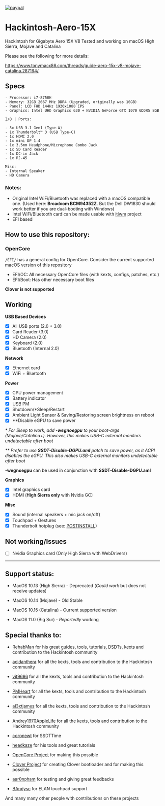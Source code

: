 [![paypal](https://www.paypalobjects.com/en_US/i/btn/btn_donateCC_LG.gif)](https://www.paypal.com/donate?business=4UYU36A9L2PGS&currency_code=BRL)

# Hackintosh-Aero-15X
Hackintosh for Gigabyte Aero 15X V8
Tested and working on macOS High Sierra, Mojave and Catalina

Please see the following for more details:

https://www.tonymacx86.com/threads/guide-aero-15x-v8-mojave-catalina.287164/

## Specs

```
- Processor: i7-8750H
- Memory: 32GB 2667 MHz DDR4 (Upgraded, originally was 16GB)
- Panel: LCD FHD 144Hz 1920x1080 IPS
- Graphics: Intel UHD Graphics 630 + NVIDIA GeForce GTX 1070 GDDR5 8GB

I/O | Ports:

- 3x USB 3.1 Gen1 (Type-A)
- 1x Thunderbolt™ 3 (USB Type-C)
- 1x HDMI 2.0
- 1x mini DP 1.4
- 1x 3.5mm Headphone/Microphone Combo Jack
- 1x SD Card Reader
- 1x DC-in Jack
- 1x RJ-45

Misc:
- Internal Speaker
- HD Camera
```
### Notes:
- Original Intel WiFi/Bluetooth was replaced with a macOS compatible one. (Used here: **Broadcom BCM94352Z**. But the Dell DW1830 should work better if you are dual-booting with Windows)
- Intel WiFi/Bluetooth card can be made usable with [itlwm](https://github.com/OpenIntelWireless/itlwm) project 
- EFI based

## How to use this repository:

### OpenCore

`/EFI/` has a general config for OpenCore. Consider the current supported macOS version of this repository
- EFI/OC: All necessary OpenCore files (with kexts, configs, patches, etc.)
- EFI/Boot: Has other necessary boot files

**Clover is not supported**

## Working

**USB Based Devices**
- [x] All USB ports (2.0 + 3.0)
- [x] Card Reader (3.0)
- [x] HD Camera (2.0)
- [x] Keyboard (2.0)
- [x] Bluetooth (Internal 2.0)

**Network**
- [x] Ethernet card
- [x] WiFi + Bluetooth

**Power**
- [x] CPU power management
- [x] Battery indicator
- [x] USB PM
- [x] Shutdown/*Sleep/Restart
- [x] Ambient Light Sensor & Saving/Restoring screen brightness on reboot
- [x] **Disable eGPU to save power

*\* For Sleep to work, add **-wegnoegpu** to your boot-args (Mojave/Catalina+). However, this makes USB-C external monitors undetectable after boot*

*\*\* Prefer to use **SSDT-Disable-DGPU.aml** patch to save power, as it ACPI disables the eGPU. This also makes USB-C external monitors undetectable after boot*
 
**-wegnoegpu** can be used in conjunction with **SSDT-Disable-DGPU.aml**

**Graphics**
- [x] Intel graphics card
- [x] HDMI (**High Sierra only** with Nvidia GC)

**Misc**
- [x] Sound (internal speakers + mic jack on/off)
- [x] Touchpad + Gestures
- [x] Thunderbolt hotplug (see: [POSTINSTALL](./POSTINSTALL.md))

## Not working/Issues

- [ ] Nvidia Graphics card (Only High Sierra with WebDrivers)

---
## Support status:

- MacOS 10.13 (High Sierra) - Deprecated (*Could work* but does not receive updates)

- MacOS 10.14 (Mojave) - Old Stable

- MacOS 10.15 (Catalina) - Current supported version

- MacOS 11.0 (Big Sur) - *Reportedly* working

## Special thanks to:

* [RehabMan](https://github.com/RehabMan) for his great guides, tools, tutorials, DSDTs, kexts and contribution to the Hackintosh community

* [acidanthera](https://github.com/acidanthera) for all the kexts, tools and contribution to the Hackintosh community

* [vit9696](https://github.com/vit9696) for all the kexts, tools and contribution to the Hackintosh community

* [PMHeart](https://github.com/PMHeart) for all the kexts, tools and contribution to the Hackintosh community

* [al3xtjames](https://github.com/al3xtjames) for all the kexts, tools and contribution to the Hackintosh community

* [Andrey1970AppleLife](https://github.com/Andrey1970AppleLife) for all the kexts, tools and contribution to the Hackintosh community

* [corpnewt](https://github.com/corpnewt) for SSDTTime

* [headkaze](https://github.com/headkaze) for his tools and great tutorials

* [OpenCore Project](https://github.com/acidanthera/OpenCorePkg) for making this possible

* [Clover Project](https://sourceforge.net/projects/cloverefiboot/) for creating Clover bootloader and for making this possible

* [aar0npham](https://github.com/aar0npham) for testing and giving great feedbacks

* [BAndysc](https://github.com/BAndysc) for ELAN touchpad support

And many many other people with contributions on these projects
